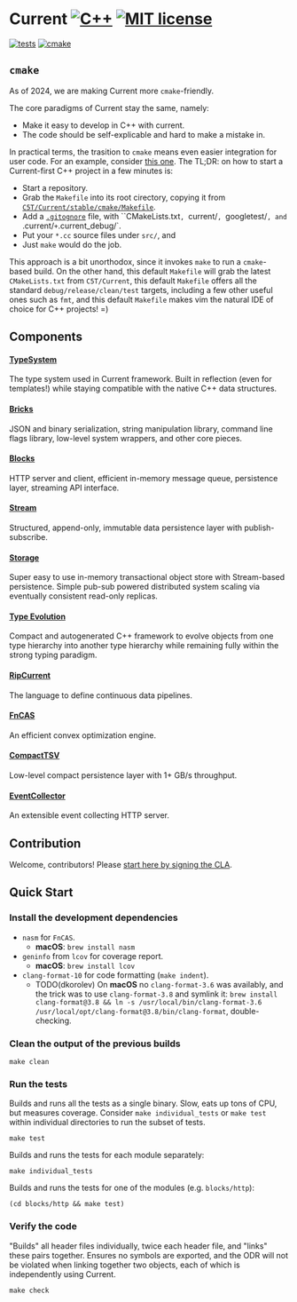 # Current [![C++](https://img.shields.io/badge/c%2B%2B-17-informational.svg)](https://en.cppreference.com/w/cpp/17) [![MIT license](https://img.shields.io/badge/License-MIT-blue.svg)](https://mit-license.org/)

[![tests](https://github.com/C5T/Current/actions/workflows/tests.yml/badge.svg?branch=stable)](https://github.com/C5T/Current/actions/workflows/tests.yml?query=branch%3Astable) [![cmake](https://github.com/C5T/Current/actions/workflows/cmake.yml/badge.svg?branch=stable)](https://github.com/C5T/Current/actions/workflows/cmake.yml?query=branch%3Astable)

## `cmake`

As of 2024, we are making Current more `cmake`-friendly.

The core paradigms of Current stay the same, namely:

* Make it easy to develop in C++ with current.
* The code should be self-explicable and hard to make a mistake in. 

In practical terms, the trasition to `cmake` means even easier integration for user code. For an example, consider [this one](https://github.com/dkorolev/c5t_trivial_dep_example). The TL;DR: on how to start a Current-first C++ project in a few minutes is:

* Start a repository.
* Grab the `Makefile` into its root cirectory, copying it from [`C5T/Current/stable/cmake/Makefile`](https://github.com/C5T/Current/blob/stable/cmake/Makefile).
* Add a [`.gitognore`](https://github.com/dkorolev/c5t_trivial_dep_example/blob/main/.gitignore) file, with ``CMakeLists.txt`, `current/`, `googletest/`, and `.current/` + `.current_debug/`.
* Put your `*.cc` source files under `src/`, and
* Just `make` would do the job.

This approach is a bit unorthodox, since it invokes `make` to run a `cmake`-based build. On the other hand, this default `Makefile` will grab the latest `CMakeLists.txt` from `C5T/Current`, this default `Makefile` offers all the standard `debug/release/clean/test` targets, including a few other useful ones such as `fmt`, and this default `Makefile` makes vim the natural IDE of choice for C++ projects! =)

## Components

#### [TypeSystem](https://github.com/C5T/Current/blob/stable/typesystem/README.md)
The type system used in Current framework. Built in reflection (even for templates!) while staying compatible with the native C++ data structures.

#### [Bricks](https://github.com/C5T/Current/blob/stable/bricks/README.md)
JSON and binary serialization, string manipulation library, command line flags library, low-level system wrappers, and other core pieces.

#### [Blocks](https://github.com/C5T/Current/blob/stable/blocks/README.md)
HTTP server and client, efficient in-memory message queue, persistence layer, streaming API interface.

#### [Stream](https://github.com/C5T/Current/blob/stable/stream/README.md)
Structured, append-only, immutable data persistence layer with publish-subscribe.

#### [Storage](https://github.com/C5T/Current/blob/stable/storage/REST-API.md)
Super easy to use in-memory transactional object store with Stream-based persistence. Simple pub-sub powered distributed system scaling via eventually consistent read-only replicas.

#### [Type Evolution](https://github.com/C5T/Current/blob/stable/typesystem/Evolution.md)
Compact and autogenerated C++ framework to evolve objects from one type hierarchy into another type hierarchy while remaining fully within the strong typing paradigm.

#### [RipCurrent](https://github.com/C5T/Current/blob/stable/ripcurrent/README.md)
The language to define continuous data pipelines.

#### [FnCAS](https://github.com/C5T/Current/blob/stable/fncas/README.md)
An efficient convex optimization engine.

#### [CompactTSV](https://github.com/C5T/Current/blob/stable/compact_tsv/)
Low-level compact persistence layer with 1+ GB/s throughput.

#### [EventCollector](https://github.com/C5T/Current/blob/stable/event_collector/README.md)
An extensible event collecting HTTP server.

## Contribution

Welcome, contributors! Please [start here by signing the CLA](https://github.com/C5T/Current/blob/stable/contributors/README.md).

## Quick Start

### Install the development dependencies

- `nasm` for `FnCAS`.
  - **macOS**: `brew install nasm`
- `geninfo` from `lcov` for coverage report.
  - **macOS**: `brew install lcov`
- `clang-format-10` for code formatting (`make indent`).
  - TODO(dkorolev) On **macOS** no `clang-format-3.6` was availably, and the trick was to use `clang-format-3.8` and symlink it: `brew install clang-format@3.8 && ln -s /usr/local/bin/clang-format-3.6 /usr/local/opt/clang-format@3.8/bin/clang-format`, double-checking.

### Clean the output of the previous builds

```
make clean
```

### Run the tests

Builds and runs all the tests as a single binary. Slow, eats up tons of CPU, but measures coverage.
Consider `make individual_tests` or `make test` within individual directories to run the subset of tests.
```
make test
```

Builds and runs the tests for each module separately:
```
make individual_tests
```

Builds and runs the tests for one of the modules (e.g. `blocks/http`):
```
(cd blocks/http && make test)
```

### Verify the code

"Builds" all header files individually, twice each header file, and "links" these pairs together.
Ensures no symbols are exported, and the ODR will not be violated when linking together two objects, each of which is independently using Current.
```
make check
```
